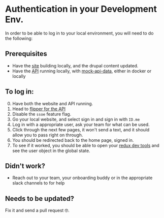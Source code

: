 # Authentication in your Development Env. 

In order to be able to log in to your local environment, you will need to do the following: 

## Prerequisites

- Have the [site](https://github.com/department-of-veterans-affairs/vets-website) building locally, and the drupal content updated. 
- Have the [API](https://github.com/department-of-veterans-affairs/vets-api) running locally, with [mock-api-data](https://github.com/department-of-veterans-affairs/vets-api-mockdata), either in docker or locally


## To log in:
0) Have both the website and API running. 
1) Head to [flipper for the API](http://localhost:3000/flipper/features)
2) Disable the `ssoe` feature flag. 
3) Go your local website, and select sign in and sign in with `ID.me`
4) Log in with a appropriate user, ask your team for what can be used. 
5) Click through the next few pages, it won't send a text, and it should allow you to pass right on through. 
6) You should be redirected back to the home page, signed in.
7) To see if it worked, you should be able to open your [redux dev tools](https://chrome.google.com/webstore/detail/redux-devtools/lmhkpmbekcpmknklioeibfkpmmfibljd) and see the user object in the global state.

## Didn't work? 

- Reach out to your team, your onboarding buddy or in the appropriate slack channels to for help

## Needs to be updated? 

Fix it and send a pull request 🤓. 
